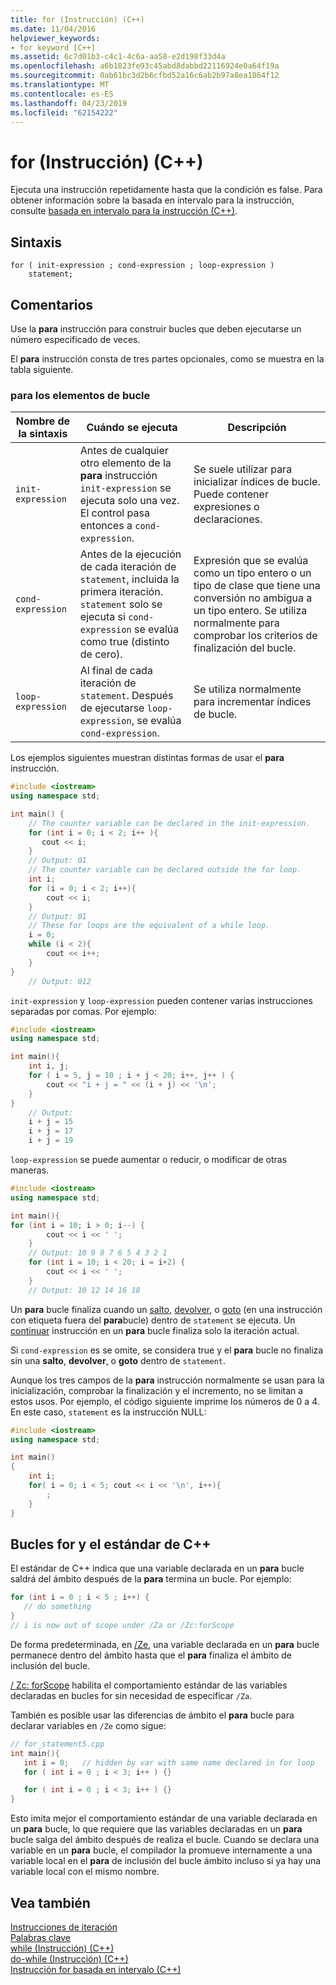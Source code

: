 ```yaml
---
title: for (Instrucción) (C++)
ms.date: 11/04/2016
helpviewer_keywords:
- for keyword [C++]
ms.assetid: 6c7d01b3-c4c1-4c6a-aa58-e2d198f33d4a
ms.openlocfilehash: a6b1823fe93c45abd8dabbd22116924e0a64f19a
ms.sourcegitcommit: 0ab61bc3d2b6cfbd52a16c6ab2b97a8ea1864f12
ms.translationtype: MT
ms.contentlocale: es-ES
ms.lasthandoff: 04/23/2019
ms.locfileid: "62154222"
---
```

# <a name="for-statement-c"></a>for (Instrucción) (C++)

Ejecuta una instrucción repetidamente hasta que la condición es false. Para obtener información sobre la basada en intervalo para la instrucción, consulte [basada en intervalo para la instrucción (C++)](../cpp/range-based-for-statement-cpp.md).

## <a name="syntax"></a>Sintaxis

```
for ( init-expression ; cond-expression ; loop-expression )
    statement;
```

## <a name="remarks"></a>Comentarios

Use la **para** instrucción para construir bucles que deben ejecutarse un número especificado de veces.

El **para** instrucción consta de tres partes opcionales, como se muestra en la tabla siguiente.

### <a name="for-loop-elements"></a>para los elementos de bucle

|Nombre de la sintaxis|Cuándo se ejecuta|Descripción|
|-----------------|-------------------|-----------------|
|`init-expression`|Antes de cualquier otro elemento de la **para** instrucción `init-expression` se ejecuta solo una vez. El control pasa entonces a `cond-expression`.|Se suele utilizar para inicializar índices de bucle. Puede contener expresiones o declaraciones.|
|`cond-expression`|Antes de la ejecución de cada iteración de `statement`, incluida la primera iteración. `statement` solo se ejecuta si `cond-expression` se evalúa como true (distinto de cero).|Expresión que se evalúa como un tipo entero o un tipo de clase que tiene una conversión no ambigua a un tipo entero. Se utiliza normalmente para comprobar los criterios de finalización del bucle.|
|`loop-expression`|Al final de cada iteración de `statement`. Después de ejecutarse `loop-expression`, se evalúa `cond-expression`.|Se utiliza normalmente para incrementar índices de bucle.|

Los ejemplos siguientes muestran distintas formas de usar el **para** instrucción.

```cpp
#include <iostream>
using namespace std;

int main() {
    // The counter variable can be declared in the init-expression.
    for (int i = 0; i < 2; i++ ){
       cout << i;
    }
    // Output: 01
    // The counter variable can be declared outside the for loop.
    int i;
    for (i = 0; i < 2; i++){
        cout << i;
    }
    // Output: 01
    // These for loops are the equivalent of a while loop.
    i = 0;
    while (i < 2){
        cout << i++;
    }
}
    // Output: 012
```

`init-expression` y `loop-expression` pueden contener varias instrucciones separadas por comas. Por ejemplo:

```cpp
#include <iostream>
using namespace std;

int main(){
    int i, j;
    for ( i = 5, j = 10 ; i + j < 20; i++, j++ ) {
        cout << "i + j = " << (i + j) << '\n';
    }
}
    // Output:
    i + j = 15
    i + j = 17
    i + j = 19
```

`loop-expression` se puede aumentar o reducir, o modificar de otras maneras.

```cpp
#include <iostream>
using namespace std;

int main(){
for (int i = 10; i > 0; i--) {
        cout << i << ' ';
    }
    // Output: 10 9 8 7 6 5 4 3 2 1
    for (int i = 10; i < 20; i = i+2) {
        cout << i << ' ';
    }
    // Output: 10 12 14 16 18
```

Un **para** bucle finaliza cuando un [salto](../cpp/break-statement-cpp.md), [devolver](../cpp/return-statement-cpp.md), o [goto](../cpp/goto-statement-cpp.md) (en una instrucción con etiqueta fuera del **para**bucle) dentro de `statement` se ejecuta. Un [continuar](../cpp/continue-statement-cpp.md) instrucción en un **para** bucle finaliza solo la iteración actual.

Si `cond-expression` es se omite, se considera true y el **para** bucle no finaliza sin una **salto**, **devolver**, o **goto** dentro de `statement`.

Aunque los tres campos de la **para** instrucción normalmente se usan para la inicialización, comprobar la finalización y el incremento, no se limitan a estos usos. Por ejemplo, el código siguiente imprime los números de 0 a 4. En este caso, `statement` es la instrucción NULL:

```cpp
#include <iostream>
using namespace std;

int main()
{
    int i;
    for( i = 0; i < 5; cout << i << '\n', i++){
        ;
    }
}
```

## <a name="for-loops-and-the-c-standard"></a>Bucles for y el estándar de C++

El estándar de C++ indica que una variable declarada en un **para** bucle saldrá del ámbito después de la **para** termina un bucle. Por ejemplo:

```cpp
for (int i = 0 ; i < 5 ; i++) {
   // do something
}
// i is now out of scope under /Za or /Zc:forScope
```

De forma predeterminada, en [/Ze](../build/reference/za-ze-disable-language-extensions.md), una variable declarada en un **para** bucle permanece dentro del ámbito hasta que el **para** finaliza el ámbito de inclusión del bucle.

[/ Zc: forScope](../build/reference/zc-forscope-force-conformance-in-for-loop-scope.md) habilita el comportamiento estándar de las variables declaradas en bucles for sin necesidad de especificar `/Za`.

También es posible usar las diferencias de ámbito el **para** bucle para declarar variables en `/Ze` como sigue:

```cpp
// for_statement5.cpp
int main(){
   int i = 0;   // hidden by var with same name declared in for loop
   for ( int i = 0 ; i < 3; i++ ) {}

   for ( int i = 0 ; i < 3; i++ ) {}
}
```

Esto imita mejor el comportamiento estándar de una variable declarada en un **para** bucle, lo que requiere que las variables declaradas en un **para** bucle salga del ámbito después de realiza el bucle. Cuando se declara una variable en un **para** bucle, el compilador la promueve internamente a una variable local en el **para** de inclusión del bucle ámbito incluso si ya hay una variable local con el mismo nombre.

## <a name="see-also"></a>Vea también

[Instrucciones de iteración](../cpp/iteration-statements-cpp.md)<br/>
[Palabras clave](../cpp/keywords-cpp.md)<br/>
[while (Instrucción) (C++)](../cpp/while-statement-cpp.md)<br/>
[do-while (Instrucción) (C++)](../cpp/do-while-statement-cpp.md)<br/>
[Instrucción for basada en intervalo (C++)](../cpp/range-based-for-statement-cpp.md)